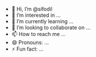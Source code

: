- 👋 Hi, I’m @sifodil
- 👀 I’m interested in ...
- 🌱 I’m currently learning ...
- 💞️ I’m looking to collaborate on ...
- 📫 How to reach me ...
- 😄 Pronouns: ...
- ⚡ Fun fact: ...

<!---
sifodil/sifodil is a ✨ special ✨ repository because its `README.md` (this file) appears on your GitHub profile.
You can click the Preview link to take a look at your changes.
--->
